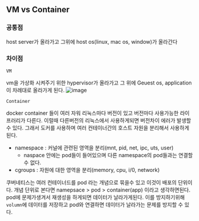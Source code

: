 ## VM vs Container
### 공통점
host server가 올라가고 그위에 host os(linux, mac os, window)가 올라간다

### 차이점
`VM`

vm을 가상화 시켜주기 위한 hypervisor가 올라가고 그 위에 Geuest os, application이 차례대로 올라가게 된다. 
![image](https://user-images.githubusercontent.com/43670838/193718845-3d086821-75c7-44b8-aed5-8fca56a44f65.png)

`Container`

docker container 들이 여러 자워
리눅스마다 버전이 있고 버전마다 사용가능한 라이프러리가 다른다. 이럴때 다른버전의 리눅스에서 사용하게되면 버전차이 에러가 발생할 수 있다. 그래서 도커를 사용하며 여러 컨테이너간의 호스트 자원을 분리해서 사용하게된다. 
 - namespace : 커널에 관련된 영역을 분리(mnt, pid, net, ipc, uts, user)
    - naspace 안에는 pod들이 들어있으며 다른 namespace의 pod들과는 연결할 수 없다.
 - cgroups : 자원에 대한 영역을 분리(memory, cpu, i/0, network)

쿠버네티스는 여러 컨테이너드를 pod 라는 개념으로 묶을수 있고 이것이 배포의 단위이다.
개념 단위로 본다면  namepsace > pod > container(app) 이라고 생각하면된다. 
pod에 문제가생겨서 재생성을 하게되면 데이터가 날라가게된다. 이를 방지하기위해 `volumn`에 데이터를 저장하고 pod와 연결하면 데이터가 날라가는 문제를 방지할 수 있다.
